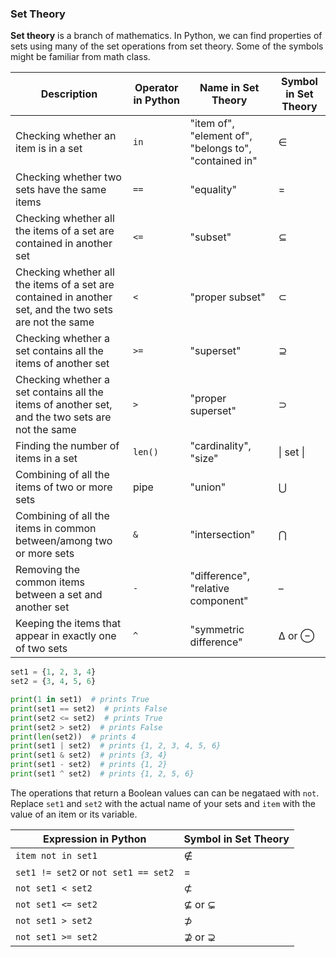 ### Set Theory

**Set theory** is a branch of mathematics. In Python, we can find properties of sets using many of the set operations from set theory. Some of the symbols might be familiar from math class. 

| Description | Operator in Python | Name in Set Theory | Symbol in Set Theory |
| --- | --- | ---| --- |
| Checking whether an item is in a set | `in` | "item of",  "element of", "belongs to", "contained in" | ∈ |
| Checking whether two sets have the same items | `==` | "equality" | = |
| Checking whether all the items of a set are contained in another set | `<=` | "subset" | ⊆ | 
| Checking whether all the items of a set are contained in another set, and the two sets are not the same | `<` | "proper subset" | ⊂ | 
| Checking whether a set contains all the items of another set  | `>=` | "superset" | ⊇ | 
| Checking whether a set contains all the items of another set, and the two sets are not the same  | `>` | "proper superset" | ⊃ | 
| Finding the number of items in a set | `len()` | "cardinality", "size" | \| set \| | 
| Combining of all the items of two or more sets | pipe | "union" | ⋃ |
| Combining of all the items in common between/among two or more sets | `&` | "intersection" | ⋂ | 
| Removing the common items between a set and another set | `-` | "difference", "relative component"  | – | 
| Keeping the items that appear in exactly one of two sets | `^` | "symmetric difference" | Δ or ⊖ | 

```python
set1 = {1, 2, 3, 4}
set2 = {3, 4, 5, 6}

print(1 in set1)  # prints True
print(set1 == set2)  # prints False
print(set2 <= set2)  # prints True
print(set2 > set2)  # prints False
print(len(set2))  # prints 4
print(set1 | set2)  # prints {1, 2, 3, 4, 5, 6}
print(set1 & set2)  # prints {3, 4}
print(set1 - set2)  # prints {1, 2}
print(set1 ^ set2)  # prints {1, 2, 5, 6}
```

The operations that return a Boolean values can can be negataed with `not`. Replace `set1` and `set2` with the actual name of your sets and `item` with the value of an item or its variable.

| Expression in Python                 | Symbol in Set Theory |
| ------------------------------------ | -------------------- |
| `item not in set1`                   | ∉                    |
| `set1 != set2` or `not set1 == set2` | =                    |
| `not set1 < set2`                    | ⊄                    |
| `not set1 <= set2`                   | ⊈ or ⊊               |
| `not set1 > set2`                    | ⊅                    |
| `not set1 >= set2`                   | ⊉ or ⊋               |
